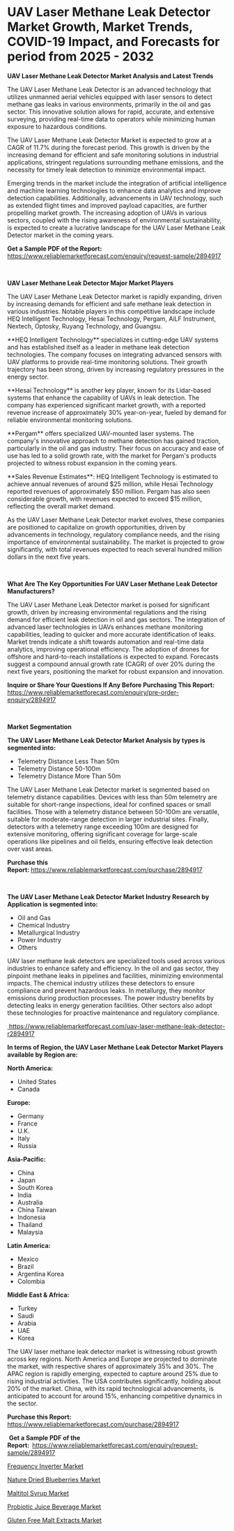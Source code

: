 <p><h1>UAV Laser Methane Leak Detector Market Growth, Market Trends, COVID-19 Impact, and Forecasts for period from 2025 - 2032</h1></p><p><strong>UAV Laser Methane Leak Detector Market Analysis and Latest Trends</strong></p>
<p><p>The UAV Laser Methane Leak Detector is an advanced technology that utilizes unmanned aerial vehicles equipped with laser sensors to detect methane gas leaks in various environments, primarily in the oil and gas sector. This innovative solution allows for rapid, accurate, and extensive surveying, providing real-time data to operators while minimizing human exposure to hazardous conditions.</p><p>The UAV Laser Methane Leak Detector Market is expected to grow at a CAGR of 11.7% during the forecast period. This growth is driven by the increasing demand for efficient and safe monitoring solutions in industrial applications, stringent regulations surrounding methane emissions, and the necessity for timely leak detection to minimize environmental impact. </p><p>Emerging trends in the market include the integration of artificial intelligence and machine learning technologies to enhance data analytics and improve detection capabilities. Additionally, advancements in UAV technology, such as extended flight times and improved payload capacities, are further propelling market growth. The increasing adoption of UAVs in various sectors, coupled with the rising awareness of environmental sustainability, is expected to create a lucrative landscape for the UAV Laser Methane Leak Detector market in the coming years.</p></p>
<p><strong>Get a Sample PDF of the Report:&nbsp;</strong> <a href="https://www.reliablemarketforecast.com/enquiry/request-sample/2894917?utm_campaign=3446&utm_medium=2&utm_source=Github&utm_content=ia&utm_term=15032025&utm_id=uav-laser-methane-leak-detector">https://www.reliablemarketforecast.com/enquiry/request-sample/2894917</a></p>
<p>&nbsp;</p>
<p><strong>UAV Laser Methane Leak Detector Major Market Players</strong></p>
<p><p>The UAV Laser Methane Leak Detector market is rapidly expanding, driven by increasing demands for efficient and safe methane leak detection in various industries. Notable players in this competitive landscape include HEQ Intelligent Technology, Hesai Technology, Pergam, AiLF Instrument, Nextech, Optosky, Ruyang Technology, and Guangsu.</p><p>**HEQ Intelligent Technology** specializes in cutting-edge UAV systems and has established itself as a leader in methane leak detection technologies. The company focuses on integrating advanced sensors with UAV platforms to provide real-time monitoring solutions. Their growth trajectory has been strong, driven by increasing regulatory pressures in the energy sector.</p><p>**Hesai Technology** is another key player, known for its Lidar-based systems that enhance the capability of UAVs in leak detection. The company has experienced significant market growth, with a reported revenue increase of approximately 30% year-on-year, fueled by demand for reliable environmental monitoring solutions.</p><p>**Pergam** offers specialized UAV-mounted laser systems. The company's innovative approach to methane detection has gained traction, particularly in the oil and gas industry. Their focus on accuracy and ease of use has led to a solid growth rate, with the market for Pergam's products projected to witness robust expansion in the coming years.</p><p>**Sales Revenue Estimates**: HEQ Intelligent Technology is estimated to achieve annual revenues of around $25 million, while Hesai Technology reported revenues of approximately $50 million. Pergam has also seen considerable growth, with revenues expected to exceed $15 million, reflecting the overall market demand.</p><p>As the UAV Laser Methane Leak Detector market evolves, these companies are positioned to capitalize on growth opportunities, driven by advancements in technology, regulatory compliance needs, and the rising importance of environmental sustainability. The market is projected to grow significantly, with total revenues expected to reach several hundred million dollars in the next five years.</p></p>
<p>&nbsp;</p>
<p><strong>What Are The Key Opportunities For UAV Laser Methane Leak Detector Manufacturers?</strong></p>
<p><p>The UAV Laser Methane Leak Detector market is poised for significant growth, driven by increasing environmental regulations and the rising demand for efficient leak detection in oil and gas sectors. The integration of advanced laser technologies in UAVs enhances methane monitoring capabilities, leading to quicker and more accurate identification of leaks. Market trends indicate a shift towards automation and real-time data analytics, improving operational efficiency. The adoption of drones for offshore and hard-to-reach installations is expected to expand. Forecasts suggest a compound annual growth rate (CAGR) of over 20% during the next five years, positioning the market for robust expansion and innovation.</p></p>
<p><strong>Inquire or Share Your Questions If Any Before Purchasing This Report:</strong> <a href="https://www.reliablemarketforecast.com/enquiry/pre-order-enquiry/2894917?utm_campaign=3446&utm_medium=2&utm_source=Github&utm_content=ia&utm_term=15032025&utm_id=uav-laser-methane-leak-detector">https://www.reliablemarketforecast.com/enquiry/pre-order-enquiry/2894917</a></p>
<p>&nbsp;</p>
<p><strong>Market Segmentation</strong></p>
<p><strong>The UAV Laser Methane Leak Detector Market Analysis by types is segmented into:</strong></p>
<p><ul><li>Telemetry Distance Less Than 50m</li><li>Telemetry Distance 50-100m</li><li>Telemetry Distance More Than 50m</li></ul></p>
<p><p>The UAV Laser Methane Leak Detector market is segmented based on telemetry distance capabilities. Devices with less than 50m telemetry are suitable for short-range inspections, ideal for confined spaces or small facilities. Those with a telemetry distance between 50-100m are versatile, suitable for moderate-range detection in larger industrial sites. Finally, detectors with a telemetry range exceeding 100m are designed for extensive monitoring, offering significant coverage for large-scale operations like pipelines and oil fields, ensuring effective leak detection over vast areas.</p></p>
<p><strong>Purchase this Report:&nbsp;</strong><a href="https://www.reliablemarketforecast.com/purchase/2894917?utm_campaign=3446&utm_medium=2&utm_source=Github&utm_content=ia&utm_term=15032025&utm_id=uav-laser-methane-leak-detector">https://www.reliablemarketforecast.com/purchase/2894917</a></p>
<p>&nbsp;</p>
<p><strong>The UAV Laser Methane Leak Detector Market Industry Research by Application is segmented into:</strong></p>
<p><ul><li>Oil and Gas</li><li>Chemical Industry</li><li>Metallurgical Industry</li><li>Power Industry</li><li>Others</li></ul></p>
<p><p>UAV laser methane leak detectors are specialized tools used across various industries to enhance safety and efficiency. In the oil and gas sector, they pinpoint methane leaks in pipelines and facilities, minimizing environmental impacts. The chemical industry utilizes these detectors to ensure compliance and prevent hazardous leaks. In metallurgy, they monitor emissions during production processes. The power industry benefits by detecting leaks in energy generation facilities. Other sectors also adopt these technologies for proactive maintenance and regulatory compliance.</p></p>
<p><a href="https://www.reliablemarketforecast.com/uav-laser-methane-leak-detector-r2894917?utm_campaign=3446&utm_medium=2&utm_source=Github&utm_content=ia&utm_term=15032025&utm_id=uav-laser-methane-leak-detector">&nbsp;https://www.reliablemarketforecast.com/uav-laser-methane-leak-detector-r2894917</a></p>
<p><strong>In terms of Region, the UAV Laser Methane Leak Detector Market Players available by Region are:</strong></p>
<p>
    <p> <strong> North America: </strong>
        <ul>
            <li>United States</li>
            <li>Canada</li>
        </ul>
        </p> 
    <p> <strong> Europe: </strong>
        <ul>
            <li>Germany</li>
            <li>France</li>
            <li>U.K.</li>
            <li>Italy</li>
            <li>Russia</li>
        </ul>
        </p> 
    <p> <strong> Asia-Pacific: </strong>
        <ul>
            <li>China</li>
            <li>Japan</li>
            <li>South Korea</li>
            <li>India</li>
            <li>Australia</li>
            <li>China Taiwan</li>
            <li>Indonesia</li>
            <li>Thailand</li>
            <li>Malaysia</li>
        </ul>
        </p> 
    <p> <strong> Latin America: </strong>
        <ul>
            <li>Mexico</li>
            <li>Brazil</li>
            <li>Argentina Korea</li>
            <li>Colombia</li>
        </ul>
        </p> 
    <p> <strong> Middle East & Africa: </strong>
        <ul>
            <li>Turkey</li>
            <li>Saudi</li>
            <li>Arabia</li>
            <li>UAE</li>
            <li>Korea</li>
        </ul>
    </p>
    </p>
<p><p>The UAV laser methane leak detector market is witnessing robust growth across key regions. North America and Europe are projected to dominate the market, with respective shares of approximately 35% and 30%. The APAC region is rapidly emerging, expected to capture around 25% due to rising industrial activities. The USA contributes significantly, holding about 20% of the market. China, with its rapid technological advancements, is anticipated to account for around 15%, enhancing competitive dynamics in the sector.</p></p>
<p><strong>Purchase this Report: </strong><a href="https://www.reliablemarketforecast.com/purchase/2894917?utm_campaign=3446&utm_medium=2&utm_source=Github&utm_content=ia&utm_term=15032025&utm_id=uav-laser-methane-leak-detector">https://www.reliablemarketforecast.com/purchase/2894917</a></p>
<p>&nbsp;<strong>Get a Sample PDF of the Report:&nbsp;&nbsp;</strong><a href="https://www.reliablemarketforecast.com/enquiry/request-sample/2894917?utm_campaign=3446&utm_medium=2&utm_source=Github&utm_content=ia&utm_term=15032025&utm_id=uav-laser-methane-leak-detector">https://www.reliablemarketforecast.com/enquiry/request-sample/2894917</a></p>
<p><strong></strong></p>
<p><p><a href="https://github.com/lanuskarnajc/Market-Research-Report-List-1/blob/main/frequency-inverter-market.md?utm_campaign=3446&utm_medium=2&utm_source=Github&utm_content=ia&utm_term=15032025&utm_id=uav-laser-methane-leak-detector">Frequency Inverter Market</a></p><p><a href="https://www.linkedin.com/pulse/disruption-innovation-nature-dried-blueberries-industry-lh2jc?utm_campaign=3446&utm_medium=2&utm_source=Github&utm_content=ia&utm_term=15032025&utm_id=uav-laser-methane-leak-detector">Nature Dried Blueberries Market</a></p><p><a href="https://www.linkedin.com/pulse/maltitol-syrup-market-expected-see-significant-competition-projected-pmapf?utm_campaign=3446&utm_medium=2&utm_source=Github&utm_content=ia&utm_term=15032025&utm_id=uav-laser-methane-leak-detector">Maltitol Syrup Market</a></p><p><a href="https://www.linkedin.com/pulse/probiotic-juice-beverage-market-size-growing-cagr-65-forecast-fih3f?utm_campaign=3446&utm_medium=2&utm_source=Github&utm_content=ia&utm_term=15032025&utm_id=uav-laser-methane-leak-detector">Probiotic Juice Beverage Market</a></p><p><a href="https://www.linkedin.com/pulse/future-forecasts-global-gluten-free-malt-extracts-market-show-9k6xc?utm_campaign=3446&utm_medium=2&utm_source=Github&utm_content=ia&utm_term=15032025&utm_id=uav-laser-methane-leak-detector">Gluten Free Malt Extracts Market</a></p></p>